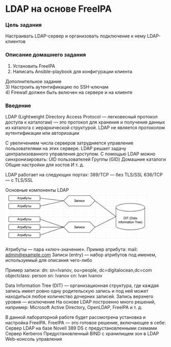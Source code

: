 # LDAP на основе FreeIPA

### Цель задания
Настраивать LDAP-сервер и организовать подключение к нему LDAP-клиентов

### Описание домашнего задания
1) Установить FreeIPA
2) Написать Ansible-playbook для конфигурации клиента
  
Дополнительное задание  
3) Настроить аутентификацию по SSH-ключам  
4) Firewall должен быть включен на сервере и на клиенте  

### Введение
LDAP (Lightweight Directory Access Protocol — легковесный протокол доступа к каталогам) —  это протокол для хранения и получения данных из каталога с иерархической структурой.
LDAP не является протоколом аутентификации или авторизации 

С увеличением числа серверов затрудняется управление пользователями на этих сервере. LDAP решает задачу централизованного управления доступом. 
С помощью LDAP можно синхронизировать:
UID пользователей
Группы (GID)
Домашние каталоги
Общие настройки для хостов 
И т. д. 

LDAP работает на следующих портах: 
389/TCP — без TLS/SSL
636/TCP — с TLS/SSL

Основные компоненты LDAP
<img src="images/LDAP_shema.jpeg" width=450 alt="LDAP_shema">

Атрибуты — пара «ключ-значение». Пример атрибута: mail: admin@example.com
Записи (entry) — набор атрибутов под именем, используемый для описания чего-либо

Пример записи:
dn: sn=Ivanov, ou=people, dc=digitalocean,dc=com
objectclass: person
sn: Ivanov
cn: Ivan Ivanov

Data Information Tree (DIT) — организационная структура, где каждая запись имеет ровно одну родительскую запись и под ней может находиться любое количество дочерних записей. Запись верхнего уровня — исключение
На основе LDAP построенно много решений, например: Microsoft Active Directory, OpenLDAP, FreeIPA и т. д.

В данной лабораторной работе будет рассмотрена установка и настройка FreeIPA. FreeIPA — это готовое решение, включающее в себе:
Сервер LDAP на базе Novell 389 DS c предустановленными схемами
Сервер Kerberos
Предустановленный BIND с хранилищем зон в LDAP
Web-консоль управления
  


